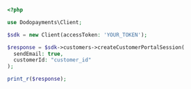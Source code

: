 ```php
<?php

use Dodopayments\Client;

$sdk = new Client(accessToken: 'YOUR_TOKEN');

$response = $sdk->customers->createCustomerPortalSession(
  sendEmail: true,
  customerId: "customer_id"
);

print_r($response);

```


<!-- This file was generated by liblab | https://liblab.com/ -->